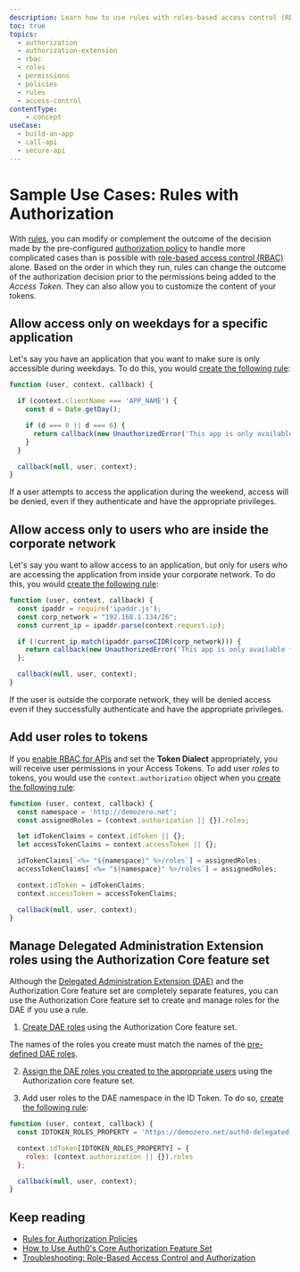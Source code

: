 ```yaml
---
description: Learn how to use rules with roles-based access control (RBAC). For use with our Authorization Core feature set.
toc: true
topics:
  - authorization
  - authorization-extension
  - rbac
  - roles
  - permissions
  - policies
  - rules
  - access-control
contentType: 
    - concept
useCase:
  - build-an-app
  - call-api
  - secure-api
---
```

# Sample Use Cases: Rules with Authorization

With [rules](/rules), you can modify or complement the outcome of the decision made by the pre-configured [authorization policy](/authorization/concepts/policies) to handle more complicated cases than is possible with [role-based access control (RBAC)](/authorization/concepts/rbac) alone. Based on the order in which they run, rules can change the outcome of the authorization decision prior to the permissions being added to the <dfn data-key="access-token">Access Token</dfn>. They can also allow you to customize the content of your tokens.

## Allow access only on weekdays for a specific application

Let's say you have an application that you want to make sure is only accessible during weekdays. To do this, you would [create the following rule](/dashboard/guides/rules/create-rules):

```js
function (user, context, callback) {

  if (context.clientName === 'APP_NAME') {
    const d = Date.getDay();

    if (d === 0 || d === 6) {
      return callback(new UnauthorizedError('This app is only available during the week.'));
    }
  }

  callback(null, user, context);
}
```

If a user attempts to access the application during the weekend, access will be denied, even if they authenticate and have the appropriate privileges.

## Allow access only to users who are inside the corporate network

Let's say you want to allow access to an application, but only for users who are accessing the application from inside your corporate network. To do this, you would [create the following rule](/dashboard/guides/rules/create-rules):

```js
function (user, context, callback) {
  const ipaddr = require('ipaddr.js');
  const corp_network = "192.168.1.134/26";
  const current_ip = ipaddr.parse(context.request.ip);

  if (!current_ip.match(ipaddr.parseCIDR(corp_network))) {
    return callback(new UnauthorizedError('This app is only available from inside the corporate network.'));
  };

  callback(null, user, context);
}
```

If the user is outside the corporate network, they will be denied access even if they successfully authenticate and have the appropriate privileges.

## Add user roles to tokens

If you [enable RBAC for APIs](/dashboard/guides/apis/enable-rbac) and set the **Token Dialect** appropriately, you will receive user permissions in your Access Tokens. To add user <dfn data-key="role">roles</dfn> to tokens, you would use the `context.authorization` object when you [create the following rule](/dashboard/guides/rules/create-rules):

```js
function (user, context, callback) {
  const namespace = 'http://demozero.net';
  const assignedRoles = (context.authorization || {}).roles;

  let idTokenClaims = context.idToken || {};
  let accessTokenClaims = context.accessToken || {};

  idTokenClaims[`<%= "${namespace}" %>/roles`] = assignedRoles;
  accessTokenClaims[`<%= "${namespace}" %>/roles`] = assignedRoles;

  context.idToken = idTokenClaims;
  context.accessToken = accessTokenClaims;

  callback(null, user, context);
}

```

## Manage Delegated Administration Extension roles using the Authorization Core feature set

Although the [Delegated Administration Extension (DAE)](/extensions/delegated-admin) and the Authorization Core feature set are completely separate features, you can use the Authorization Core feature set to create and manage roles for the DAE if you use a rule.

1. [Create DAE roles](/dashboard/guides/roles/create-roles) using the Authorization Core feature set. 

The names of the roles you create must match the names of the [pre-defined DAE roles](/extensions/delegated-admin#assign-roles-to-users).

2. [Assign the DAE roles you created to the appropriate users](/dashboard/guides/users/assign-roles-users) using the Authorization core feature set.

3. Add user roles to the DAE namespace in the ID Token. To do so, [create the following rule](/dashboard/guides/rules/create-rules):

```js
function (user, context, callback) {
  const IDTOKEN_ROLES_PROPERTY = 'https://demozero.net/auth0-delegated-admin';

  context.idToken[IDTOKEN_ROLES_PROPERTY] = {
    roles: (context.authorization || {}).roles
  };

  callback(null, user, context);
}
```

## Keep reading

- [Rules for Authorization Policies](/authorization/concepts/authz-rules)
- [How to Use Auth0's Core Authorization Feature Set](/authorization/guides/how-to)
- [Troubleshooting: Role-Based Access Control and Authorization](/authorization/concepts/troubleshooting)
